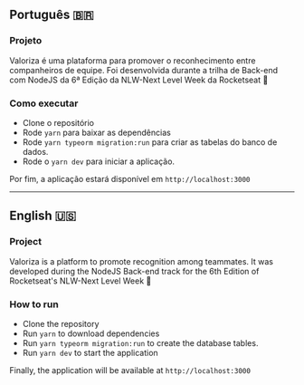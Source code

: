 ## Português :brazil:
### Projeto

Valoriza é uma plataforma para promover o reconhecimento entre companheiros de equipe. Foi desenvolvida durante a trilha de Back-end com NodeJS da 6ª Edição da NLW-Next Level Week da Rocketseat :rocket:

### Como executar

- Clone o repositório
- Rode `yarn` para baixar as dependências
- Rode `yarn typeorm migration:run` para criar as tabelas do banco de dados.
- Rode o `yarn dev` para iniciar a aplicação.

Por fim, a aplicação estará disponível em `http://localhost:3000`

---

## English :us:
### Project

Valoriza is a platform to promote recognition among teammates. It was developed during the NodeJS Back-end track for the 6th Edition of Rocketseat's NLW-Next Level Week :rocket:

### How to run

- Clone the repository
- Run `yarn` to download dependencies
- Run `yarn typeorm migration:run` to create the database tables.
- Run `yarn dev` to start the application

Finally, the application will be available at `http://localhost:3000`

